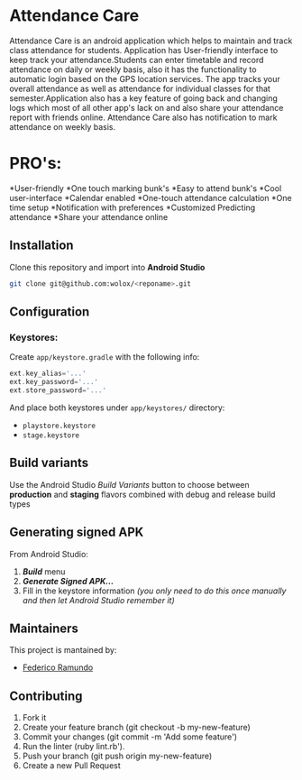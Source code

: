# Attendance Care

Attendance Care is an android application which helps to maintain and track class attendance for students. Application has User-friendly interface to keep track your attendance.Students can enter timetable and record attendance on daily or weekly basis, also it has the functionality to automatic login based on the GPS location services. The app tracks your overall attendance as well as attendance for individual classes for that semester.Application also has a key feature of going back and changing logs which most of all other app's lack on and also share your attendance report with friends online. Attendance Care also has notification to mark attendance on weekly basis.

# PRO's:
*User-friendly
*One touch marking bunk's
*Easy to attend bunk's
*Cool user-interface
*Calendar enabled
*One-touch attendance calculation
*One time setup
*Notification with preferences
*Customized Predicting attendance
*Share your attendance online



## Installation
Clone this repository and import into **Android Studio**
```bash
git clone git@github.com:wolox/<reponame>.git
```

## Configuration
### Keystores:
Create `app/keystore.gradle` with the following info:
```gradle
ext.key_alias='...'
ext.key_password='...'
ext.store_password='...'
```
And place both keystores under `app/keystores/` directory:
- `playstore.keystore`
- `stage.keystore`


## Build variants
Use the Android Studio *Build Variants* button to choose between **production** and **staging** flavors combined with debug and release build types


## Generating signed APK
From Android Studio:
1. ***Build*** menu
2. ***Generate Signed APK...***
3. Fill in the keystore information *(you only need to do this once manually and then let Android Studio remember it)*

## Maintainers
This project is mantained by:
* [Federico Ramundo](http://github.com/framundo)


## Contributing

1. Fork it
2. Create your feature branch (git checkout -b my-new-feature)
3. Commit your changes (git commit -m 'Add some feature')
4. Run the linter (ruby lint.rb').
5. Push your branch (git push origin my-new-feature)
6. Create a new Pull Request
